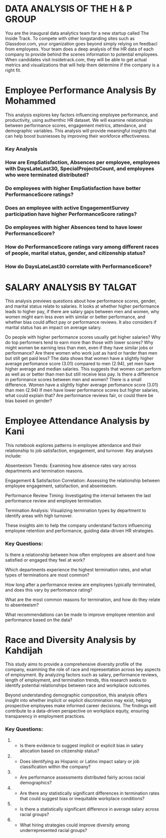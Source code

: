 # DATA ANALYSIS OF THE H & P GROUP
You are the inaugural data analytics team for a new startup called The Inside Track. To compete with other longstanding sites such as Glassdoor.com, your organization goes beyond simply relying on feedbacl from employees. Your team does a deep analysis of the HR data of each company to provide behind the scenes information to potential employees. When candidates visit insidetrack.com, they will be able to get actual metrics and visualizations that will help them determine if the company is a right fit.


# Employee Performance Analysis By Mohammed

This analysis explores key factors influencing employee performance, and productivity, using authenthic HR dataset. We will examine relationships between performance scores, engagement metrics, attendance, and demographic variables. This analysis will provide meaningful insights that can help boost busniesses by improving their workforce effectiveness.

### Key Analysis

### How are EmpSatisfaction, Absences per employee,  employees with DaysLateLast30, SpecialProjectsCount, and employees who were terminated distributed?

### Do employees with higher EmpSatisfaction have better PerformanceScore ratings?

### Does an employee with active EngagementSurvey participation have higher PerformanceScore ratings?

### Do employees with higher Absences tend to have lower PerformanceScore?

### How do PerformanceScore ratings vary among different races of people, marital status, gender, and citizenship status?


### How do DaysLateLast30 correlate with PerformanceScore?

# SALARY ANALYSIS BY TALGAT
This analysis previews questions about how performance scores, gender, and marital status relate to salaries. It looks at whether higher performance leads to higher pay, if there are salary gaps between men and women, why women might earn less even with similar or better performance, and whether bias could affect pay or performance reviews. It also considers if marital status has an impact on average salary.

Do people with higher performance scores usually get higher salaries?
Why do top performers tend to earn more than those with lower scores?
Why might women be earning less than men, even if they have similar jobs or performance?
Are there women who work just as hard or harder than men but still get paid less?
The data shows that women have a slightly higher average perfomance score (3.01) compared to men (2.94), yet men have higher average and median salaries. This suggests that women can perform as well as or better than men but still receive less pay. 
Is there a difference in performance scores between men and women?
There is a small difference. Women have a slightly higher average perfomance score (3.01) than men (2.94)
If men have lower performance scores but higher salaries, what could explain that?
Are performance reviews fair, or could there be bias based on gender?

# Employee Attendance Analysis by Kani

This notebook explores patterns in employee attendance and their relationship to job satisfaction, engagement, and turnover. Key analyses include:

Absenteeism Trends: Examining how absence rates vary across departments and termination reasons.

Engagement & Satisfaction Correlation: Assessing the relationship between employee engagement, satisfaction, and absenteeism.

Performance Review Timing: Investigating the interval between the last performance review and employee termination.

Termination Analysis: Visualizing termination types by department to identify areas with high turnover.

These insights aim to help the company understand factors influencing employee retention and performance, guiding data-driven HR strategies.

### Key Questions:
Is there a relationship between how often employees are absent and how satisfied or engaged they feel at work?

Which departments experience the highest termination rates, and what types of terminations are most common?

How long after a performance review are employees typically terminated, and does this vary by performance rating?

What are the most common reasons for termination, and how do they relate to absenteeism?

What recommendations can be made to improve employee retention and performance based on the data?

# Race and Diversity Analysis by Kahdijah
This study aims to provide a comprehensive diversity profile of the company, examining the role of race and representation across key aspects of employment. By analyzing factors such as salary, performance reviews, length of employment, and termination trends, this research seeks to identify potential relationships between race and workplace outcomes.  

Beyond understanding demographic composition, this analysis offers insight into whether implicit or explicit discrimination may exist, helping prospective employees make informed career decisions. The findings will contribute to a data-driven perspective on workplace equity, ensuring transparency in employment practices.  
### Key Questions:
1) - Is there evidence to suggest implicit or explicit bias in salary allocation based on citizenship status?
2) - Does identifying as Hispanic or Latino impact salary or job classification within the company?
3) - Are performance assessments distributed fairly across racial demographics?
4) - Are there any statistically significant differences in termination rates that could suggest bias or inequitable workplace conditions?
5) - Is there a statistically significant difference in average salary across racial groups?
6) - What hiring strategies could improve diversity among underrepresented racial groups?
